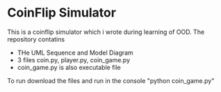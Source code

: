 # CoinFlip Simulator

This is a coinflip simulator which i wrote during learning of OOD.
The repository contatins

  - THe UML Sequence and Model Diagram
  - 3 files coin.py, player.py, coin_game.py 
  - coin_game.py is also executable file

To run download the files and run  in the console "python coin_game.py"
